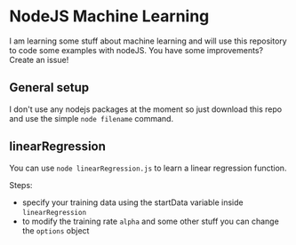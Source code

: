 # NodeJS Machine Learning
I am learning some stuff about machine learning and will use this repository to code some examples with nodeJS.
You have some improvements? Create an issue!

## General setup
I don't use any nodejs packages at the moment so just download this repo and use the simple `node filename` command.

## linearRegression
You can use `node linearRegression.js` to learn a linear regression function. 

Steps:

- specify your training data using the startData variable inside `linearRegression`
- to modify the training rate `alpha` and some other stuff you can change the `options` object